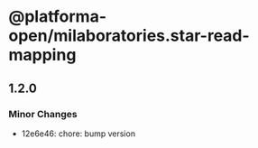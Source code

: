 # @platforma-open/milaboratories.star-read-mapping

## 1.2.0

### Minor Changes

- 12e6e46: chore: bump version
